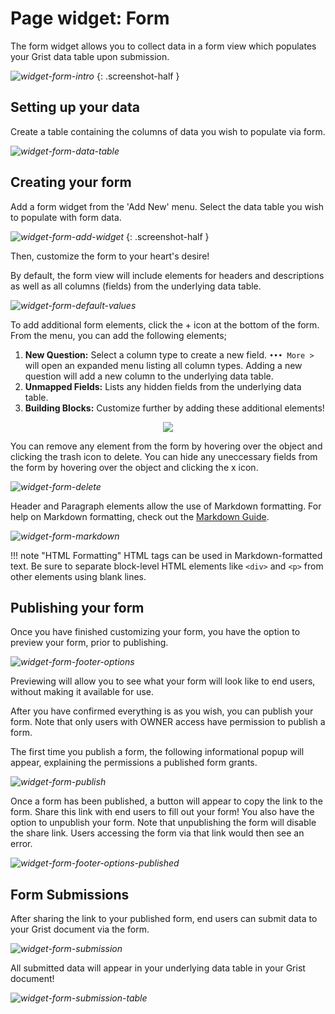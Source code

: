 # Page widget: Form

The form widget allows you to collect data in a form view which populates your Grist data table upon submission.

*![widget-form-intro](images/widget-form/widget-form-intro.png)*
{: .screenshot-half }

## Setting up your data

Create a table containing the columns of data you wish to populate via form.

*![widget-form-data-table](images/widget-form/widget-form-data-table.png)*

## Creating your form

Add a form widget from the 'Add New' menu. Select the data table you wish to populate with form data. 

*![widget-form-add-widget](images/widget-form/widget-form-add-widget.png)*
{: .screenshot-half }

Then, customize the form to your heart's desire!

By default, the form view will include elements for headers and descriptions as well as all columns (fields) from the underlying data table. 

*![widget-form-default-values](images/widget-form/widget-form-default-values.png)*

To add additional form elements, click the + icon at the bottom of the form. From the menu, you can add the following elements;

1. **New Question:** Select a column type to create a new field. `••• More >` will open an expanded menu listing all column types. Adding a new question will add a new column to the underlying data table.
2. **Unmapped Fields:** Lists any hidden fields from the underlying data table.
3. **Building Blocks:** Customize further by adding these additional elements!

<center><img src = "/images/widget-form/widget-form-elements.png"></center>

You can remove any element from the form by hovering over the object and clicking the trash icon to delete. You can hide any uneccessary fields from the form by hovering over the object and clicking the x icon.

*![widget-form-delete](images/widget-form/widget-form-delete.png)*

Header and Paragraph elements allow the use of Markdown formatting. For help on Markdown formatting, check out the [Markdown Guide](https://www.markdownguide.org/basic-syntax/).

*![widget-form-markdown](images/widget-form/widget-form-markdown.png)*

!!! note "HTML Formatting"
    HTML tags can be used in Markdown-formatted text. Be sure to separate block-level HTML elements like `<div>` and `<p>` from other elements using blank lines.

## Publishing your form

Once you have finished customizing your form, you have the option to preview your form, prior to publishing.

*![widget-form-footer-options](images/widget-form/widget-form-footer-options.png)*

Previewing will allow you to see what your form will look like to end users, without making it available for use.

After you have confirmed everything is as you wish, you can publish your form. Note that only users with OWNER access have permission to publish a form.

The first time you publish a form, the following informational popup will appear, explaining the permissions a published form grants.

*![widget-form-publish](images/widget-form/widget-form-publish.png)*

Once a form has been published, a button will appear to copy the link to the form. Share this link with end users to fill out your form! You also have the option to unpublish your form. Note that unpublishing the form will disable the share link. Users accessing the form via that link would then see an error.

*![widget-form-footer-options-published](images/widget-form/widget-form-footer-options-published.png)*

## Form Submissions

After sharing the link to your published form, end users can submit data to your Grist document via the form.

*![widget-form-submission](images/widget-form/widget-form-submission.png)*

All submitted data will appear in your underlying data table in your Grist document!

*![widget-form-submission-table](images/widget-form/widget-form-submission-table.png)*


